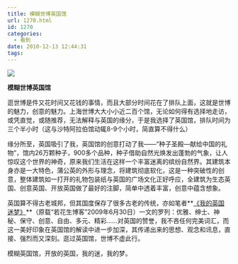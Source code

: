 ```yaml
---
title: 模糊世博英国馆
url: 1270.html
id: 1270
categories:
  - 看到
date: 2010-12-13 12:44:31
tags:
---
```


![](http://photo.guolaijie.com/rooufer/attachments/month_1012/a20101213124131.jpg)  
  

**模糊世博英国馆**

  
逛世博是件又花时间又花钱的事情，而且大部分时间花在了排队上面，这就是世博的魅力，创意的魅力。上海世博大大小小近二百个馆，无论如何得有选择地走访，或凭直觉，或随推荐，无法解释与英国的缘分，于是我选择了英国馆，排队时间为三个半小时（这与沙特阿拉伯馆动辄8-9个小时，简直算不得什么）  
  
缘分所至，英国吸引了我，英国馆的创意打动了我——“种子圣殿—献给中国的礼物”，馆内26万颗种子，900多个品种，种子借助自然光焕发出蓬勃的气象，让人惊叹这个世界的神奇，原来我们生活在这样一个丰富迷离的缤纷自然界。其建筑本身亦是一大特色，蒲公英的外形与理念，将建筑彻底软化，这是一种突破性的创意，整体建筑如一打开的礼物包装纸与英国的广场文化正好呼应，全建筑为生态英国、创意英国、开放英国做了最好的注脚，简单中透着丰富，创意中蕴含想象。  
  
英国算不得古老城邦，但其国度保存了很多古老的传统，亦如笔者**[《我的英国迷梦》](http://www.rooufer.cn/?p=1095)**（原载“若花生博客”2009年6月30日）一文的罗列：优雅、绅士、神秘、保守、创意、自由、多元、精彩……对英国的赞誉，我不吝任何完美词汇，而这一美好印象在英国馆的解读中进一步加深，其传递出来的思想、观念和讯息，直接、强烈而又深刻。逛过英国馆，世博不虚此行。  
  
模糊英国馆，开放的英国，我的迷，我的梦。
